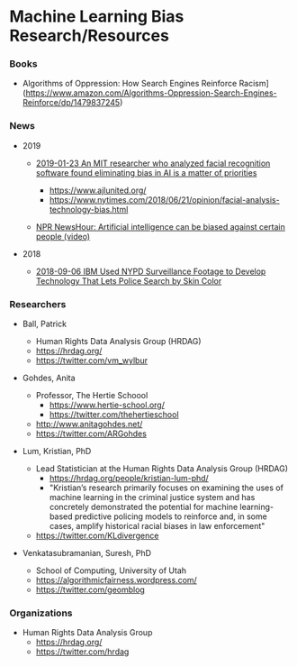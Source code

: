 
Machine Learning Bias Research/Resources
====




### Books
* Algorithms of Oppression: How Search Engines Reinforce Racism](https://www.amazon.com/Algorithms-Oppression-Search-Engines-Reinforce/dp/1479837245)



### News
* 2019
  * [2019-01-23 An MIT researcher who analyzed facial recognition software found eliminating bias in AI is a matter of priorities](https://www.businessinsider.com/biases-ethics-facial-recognition-ai-mit-joy-buolamwini-2019-1)
    * https://www.ajlunited.org/
    * https://www.nytimes.com/2018/06/21/opinion/facial-analysis-technology-bias.html

  * [NPR NewsHour: Artificial intelligence can be biased against certain people (video)](https://twitter.com/NewsHour/status/1098230794877689856)


* 2018
  * [2018-09-06 IBM Used NYPD Surveillance Footage to Develop Technology That Lets Police Search by Skin Color](https://theintercept.com/2018/09/06/nypd-surveillance-camera-skin-tone-search/)



### Researchers
* Ball, Patrick
  * Human Rights Data Analysis Group (HRDAG)
  * https://hrdag.org/
  * https://twitter.com/vm_wylbur

* Gohdes, Anita
  * Professor, The Hertie Schoool
    * https://www.hertie-school.org/
    * https://twitter.com/thehertieschool
  * http://www.anitagohdes.net/
  * https://twitter.com/ARGohdes

* Lum, Kristian,  PhD
  * Lead Statistician at the Human Rights Data Analysis Group (HRDAG)
    * https://hrdag.org/people/kristian-lum-phd/
    * "Kristian’s research primarily focuses on examining the uses of machine learning in the criminal justice system and has concretely demonstrated the potential for machine learning-based predictive policing models to reinforce and, in some cases, amplify historical racial biases in law enforcement"
  * https://twitter.com/KLdivergence

* Venkatasubramanian, Suresh, PhD
  * School of Computing, University of Utah
  * https://algorithmicfairness.wordpress.com/
  * https://twitter.com/geomblog



### Organizations
* Human Rights Data Analysis Group
  * https://hrdag.org/
  * https://twitter.com/hrdag



